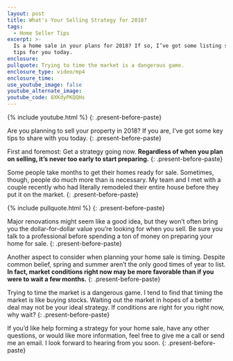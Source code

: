```yaml
---
layout: post
title: What's Your Selling Strategy for 2018?
tags:
  - Home Seller Tips
excerpt: >-
  Is a home sale in your plans for 2018? If so, I’ve got some listing strategy
  tips for you today.
enclosure:
pullquote: Trying to time the market is a dangerous game.
enclosure_type: video/mp4
enclosure_time:
use_youtube_image: false
youtube_alternate_image:
youtube_code: 8XKdyPKQQHs
---
```



{% include youtube.html %}
{: .present-before-paste}

Are you planning to sell your property in 2018? If you are, I’ve got some key tips to share with you today.
{: .present-before-paste}

First and foremost: Get a strategy going now. **Regardless of when you plan on selling, it’s never too early to start preparing.**
{: .present-before-paste}

Some people take months to get their homes ready for sale. Sometimes, though, people do much more than is necessary. My team and I met with a couple recently who had literally remodeled their entire house before they put it on the market.
{: .present-before-paste}

{% include pullquote.html %}
{: .present-before-paste}

Major renovations might seem like a good idea, but they won’t often bring you the dollar-for-dollar value you’re looking for when you sell. Be sure you talk to a professional before spending a ton of money on preparing your home for sale.
{: .present-before-paste}

Another aspect to consider when planning your home sale is timing. Despite common belief, spring and summer aren’t the only good times of year to list. **In fact, market conditions right now may be more favorable than if you were to wait a few months.**
{: .present-before-paste}

Trying to time the market is a dangerous game. I tend to find that timing the market is like buying stocks. Waiting out the market in hopes of a better deal may not be your ideal strategy. If conditions are right for you right now, why wait?
{: .present-before-paste}

If you’d like help forming a strategy for your home sale, have any other questions, or would like more information, feel free to give me a call or send me an email. I look forward to hearing from you soon.
{: .present-before-paste}